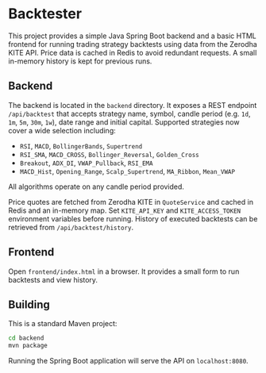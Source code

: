 # Backtester

This project provides a simple Java Spring Boot backend and a basic HTML frontend for running trading strategy backtests using data from the Zerodha KITE API. Price data is cached in Redis to avoid redundant requests. A small in-memory history is kept for previous runs.

## Backend

The backend is located in the `backend` directory. It exposes a REST endpoint `/api/backtest` that accepts strategy name, symbol, candle period (e.g. `1d`, `1m`, `5m`, `30m`, `1w`), date range and initial capital. Supported strategies now cover a wide selection including:

* `RSI`, `MACD`, `BollingerBands`, `Supertrend`
* `RSI_SMA`, `MACD_CROSS`, `Bollinger_Reversal`, `Golden_Cross`
* `Breakout`, `ADX_DI`, `VWAP_Pullback`, `RSI_EMA`
* `MACD_Hist`, `Opening_Range`, `Scalp_Supertrend`, `MA_Ribbon`, `Mean_VWAP`

All algorithms operate on any candle period provided.

Price quotes are fetched from Zerodha KITE in `QuoteService` and cached in Redis and an in-memory map. Set `KITE_API_KEY` and `KITE_ACCESS_TOKEN` environment variables before running. History of executed backtests can be retrieved from `/api/backtest/history`.

## Frontend

Open `frontend/index.html` in a browser. It provides a small form to run backtests and view history.

## Building

This is a standard Maven project:

```bash
cd backend
mvn package
```

Running the Spring Boot application will serve the API on `localhost:8080`.

